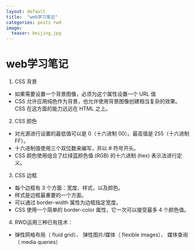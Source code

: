 ```yaml
---
layout: default
title:  "web学习笔记"
categories: posts rwd
image:
  teaser: beijing.jpg
---
```

# web学习笔记
1.  CSS 背景
- 如果需要设置一个背景图像，必须为这个属性设置一个 URL 值
- CSS 允许应用纯色作为背景，也允许使用背景图像创建相当复杂的效果。CSS 在这方面的能力远远在 HTML 之上。
 2.  CSS 颜色
- 对光源进行设置的最低值可以是 0（十六进制 00）。最高值是 255（十六进制 FF）。
- 十六进制值使用三个双位数来编写，并以 # 符号开头。
- CSS 颜色使用组合了红绿蓝颜色值 (RGB) 的十六进制 (hex) 表示法进行定义。
 3.  CSS 边框
- 每个边框有 3 个方面：宽度、样式，以及颜色。
- 样式是边框最重要的一个方面。
- 可以通过 border-width 属性为边框指定宽度。
- CSS 使用一个简单的 border-color 属性，它一次可以接受最多 4 个颜色值。
4.  RWD运用三种已有技术：
- 弹性网格布局（ fluid grid）、
弹性图片/媒体（ flexible images）、
媒体查询（ media queries）
 